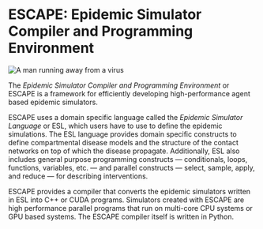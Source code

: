 # ESCAPE: Epidemic Simulator Compiler and Programming Environment

![A man running away from a virus](docs/escape-banner.webp "A man running away from a virus")

The *Epidemic Simulator Compiler and Programming Environment* or ESCAPE
is a framework for efficiently developing
high-performance agent based epidemic simulators.

ESCAPE uses a domain specific language
called the *Epidemic Simulator Language* or ESL,
which users have to use to define the epidemic simulations.
The ESL language provides domain specific constructs
to define compartmental disease models
and the structure of the contact networks
on top of which the disease propagate.
Additionally, ESL also includes general purpose programming constructs
&mdash; conditionals, loops, functions, variables, etc. &mdash;
and parallel constructs
&mdash; select, sample, apply, and reduce &mdash;
for describing interventions.

ESCAPE provides a compiler that converts
the epidemic simulators written in ESL into C++ or CUDA programs.
Simulators created with ESCAPE are high performance
parallel programs that run on multi-core CPU systems
or GPU based systems.
The ESCAPE compiler itself is written in Python.
